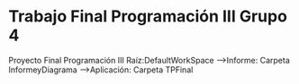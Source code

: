 # Trabajo Final Programación III Grupo 4
Proyecto Final Programación III
Raíz:DefaultWorkSpace
-->Informe: Carpeta InformeyDiagrama
-->Aplicación: Carpeta TPFinal

